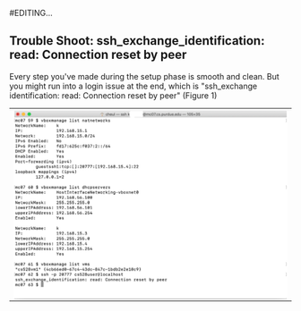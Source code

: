 #EDITING...
## Trouble Shoot: ssh_exchange_identification: read: Connection reset by peer

Every step you've made during the setup phase is smooth and clean. But you might run into a login issue at the end, which is "ssh_exchange identification: read: Connection reset by peer" (Figure 1)
<feature>
  <table>
    <tr>
      <td> <img align = "left" width = "750" src = "images/1.png"> </td>
    </tr>
  </table>
</feature>
